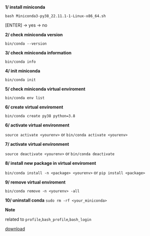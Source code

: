 **1/ install miniconda**

`bash Miniconda3-py38_22.11.1-1-Linux-x86_64.sh`

[ENTER] -> yes -> no

**2/ check miniconda version**

`bin/conda --version`

**3/ check miniconda information**

`bin/conda info`

**4/ init miniconda**

`bin/conda init`

**5/ check miniconda virtual enviroment**

`bin/conda env list`

**6/ create virtual enviroment**

`bin/conda create py38 python=3.8`

**6/ activate virtual environment**

`source activate <yourenv>` or `bin/conda activate <yourenv>`

**7/ activate virtual environment**

`source deactivate <yourenv>` or `bin/conda deactivate`

**8/ install new package in virtual enviroment**

`bin/conda install -n <package> <yourenv>` or `pip install <package>`

**9/ remove virtual enviroment**

`bin/conda remove -n <yourenv> -all`

**10/ uninstall conda**
`sudo rm -rf <your_miniconda>`

**Note**

related to `profile`,`bash_profile`,`bash_login`

[download](https://repo.anaconda.com/miniconda/)
